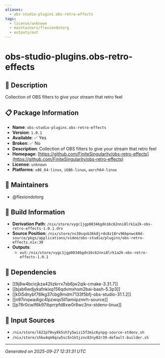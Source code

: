 ```yaml
---
aliases:
  - obs-studio-plugins.obs-retro-effects
tags:
  - license/unknown
  - maintainers/flexiondotorg
  - outputs/out
---
```


# obs-studio-plugins.obs-retro-effects

## 📝 Description

Collection of OBS filters to give your stream that retro feel

## 📋 Package Information

- **Name**: `obs-studio-plugins.obs-retro-effects`
- **Version**: `1.0.1`
- **Available**: ✅ Yes
- **Broken**: ✅ No
- **Description**: Collection of OBS filters to give your stream that retro feel
- **Homepage**: [https://github.com/FiniteSingularity/obs-retro-effects](https://github.com/FiniteSingularity/obs-retro-effects)
- **License**: `unknown`
- **Platforms**: `x86_64-linux`, `i686-linux`, `aarch64-linux`
## 👥 Maintainers

- @flexiondotorg


## 🔧 Build Information

- **Derivation Path**: `/nix/store/vygc1jgp00346gdn16c62nni8lrk1a2k-obs-retro-effects-1.0.1.drv`
- **Source Position**: `/nix/store/ns30sqxb36k8jrds8z18rv96bpnwc60d-source/pkgs/applications/video/obs-studio/plugins/obs-retro-effects.nix:30`
- **Outputs**:
  - `out`:  `/nix/store/vygc1jgp00346gdn16c62nni8lrk1a2k-obs-retro-effects-1.0.1`

## 🔗 Dependencies

- [[9j8w4bcicjkza42lizkrrx7sb6jw2qik-cmake-3.31.7]]
- [[bjsb6wdjykafnkixq156qdvmxhsm2bai-bash-5.3p3]]
- [[k0i5dnybf76lkg37cbg9mdm7133f5bfj-obs-studio-31.1.2]]
- [[n97inqwadigc4lpzwqs5ll1amiipzmrh-source]]
- [[p76r0cwlf6k97ibprrpfd8xw0r8wc3nx-stdenv-linux]]

## 📁 Input Sources

- `/nix/store/l622p70vy8k5sh7y5wizi5f2mic6ynpg-source-stdenv.sh`
- `/nix/store/shkw4qm9qcw5sc5n1k5jznc83ny02r39-default-builder.sh`

---
*Generated on 2025-09-27 12:31:31 UTC*
